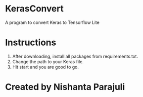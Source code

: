 # KerasConvert
A program to convert Keras to Tensorflow Lite

# Instructions
1. After downloading, install all packages from requirements.txt.
2. Change the path to your Keras file.
3. Hit start and you are good to go.

# Created by Nishanta Parajuli
